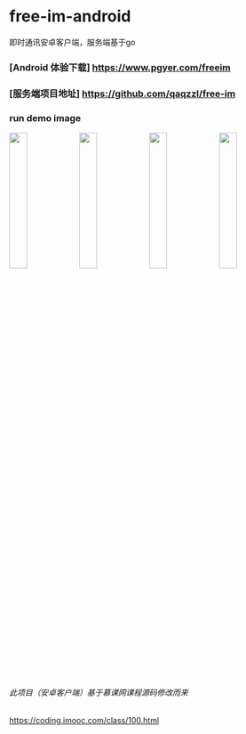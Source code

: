 # free-im-android
即时通讯安卓客户端，服务端基于go

### [Android 体验下载] https://www.pgyer.com/freeim 

### [服务端项目地址] https://github.com/qaqzzl/free-im 


### run demo image
<img src="http://free-im-qn.qaqzz.com/docs/app1-1.jpg" width="25%"/><img src="http://free-im-qn.qaqzz.com/docs/app2-1.jpg" width="25%"/><img src="http://free-im-qn.qaqzz.com/docs/app3-1.jpg" width="25%"/><img src="http://free-im-qn.qaqzz.com/docs/app4-1.jpg" width="25%"/>


###### 此项目（安卓客户端）基于慕课网课程源码修改而来
https://coding.imooc.com/class/100.html